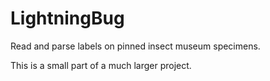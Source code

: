 # LightningBug

Read and parse labels on pinned insect museum specimens.

This is a small part of a much larger project.
